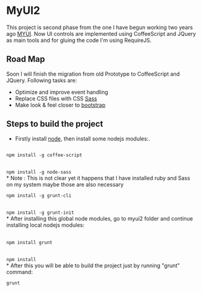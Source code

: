 MyUI2
===============================
This project is second phase from the one I have begun working two years ago <a href="http://pabloaravena.info">MYUI</a>. Now UI controls are implemented using CoffeeScript and JQuery as main tools and for gluing the code I'm using RequireJS.

Road Map
-------------------------
Soon I will finish the migration from old Prototype to CoffeeScript and JQuery. Following tasks are:

* Optimize and improve event handling
* Replace CSS files with CSS <a href="http://sass-lang.org">Sass</a>
* Make look & feel closer to <a href="http://twitter.github.com/bootstrap/">bootstrap</a>

Steps to build the project
--------------------------------------

* Firstly install <a href="http://nodejs.org">node</a>, then install some nodejs modules:.
<code>
npm install -g coffee-script
</code>
<br>
<code>
npm install -g node-sass
</code>
* Note : This is not clear yet it happens that I have installed ruby and Sass on my system maybe those are also necessary
<br>
<code>
npm install -g grunt-cli
</code>
<br>
<code>
npm install -g grunt-init
</code>
* After installing this global node modules, go to myui2 folder and continue installing local nodejs modules:
<br>
<br>
<code>
npm install grunt
</code>
<br>
<code>
npm install
</code>
* After this you will be able to build the project just by running "grunt" command:
<br>
<code>
grunt
</code>


